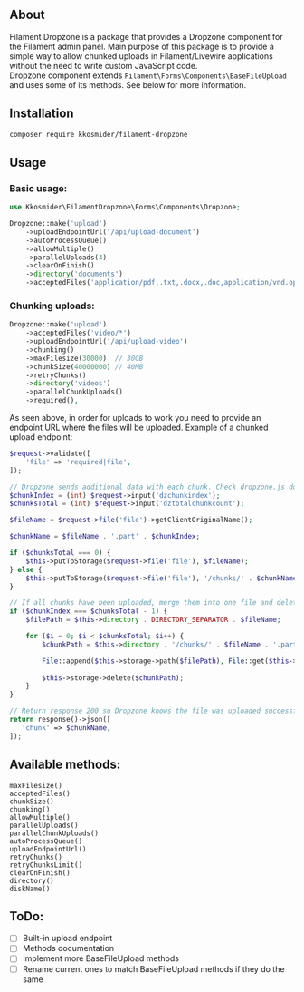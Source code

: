 ## About
Filament Dropzone is a package that provides a Dropzone component for the Filament admin panel.
Main purpose of this package is to provide a simple way to allow chunked uploads in Filament/Livewire applications
without the need to write custom JavaScript code. \
Dropzone component extends `Filament\Forms\Components\BaseFileUpload` and uses some of its methods.
See below for more information.

## Installation
```bash
composer require kkosmider/filament-dropzone
```

## Usage
### Basic usage:
```php
use Kkosmider\FilamentDropzone\Forms\Components\Dropzone;

Dropzone::make('upload')
    ->uploadEndpointUrl('/api/upload-document')
    ->autoProcessQueue()
    ->allowMultiple()
    ->parallelUploads(4)
    ->clearOnFinish()
    ->directory('documents')
    ->acceptedFiles('application/pdf,.txt,.docx,.doc,application/vnd.openxmlformats-officedocument.wordprocessingml.document'),
```

### Chunking uploads:
```php
Dropzone::make('upload')
    ->acceptedFiles('video/*')
    ->uploadEndpointUrl('/api/upload-video')
    ->chunking()
    ->maxFilesize(30000)  // 30GB
    ->chunkSize(40000000) // 40MB
    ->retryChunks()
    ->directory('videos')
    ->parallelChunkUploads()
    ->required(),
```

As seen above, in order for uploads to work you need to provide an endpoint URL where the files will be uploaded.
Example of a chunked upload endpoint:
```php
$request->validate([
    'file' => 'required|file',
]);

// Dropzone sends additional data with each chunk. Check dropzone.js documentation for more info.
$chunkIndex = (int) $request->input('dzchunkindex');
$chunksTotal = (int) $request->input('dztotalchunkcount');

$fileName = $request->file('file')->getClientOriginalName();

$chunkName = $fileName . '.part' . $chunkIndex;

if ($chunksTotal === 0) {
    $this->putToStorage($request->file('file'), $fileName);
} else {
    $this->putToStorage($request->file('file'), '/chunks/' . $chunkName);
}

// If all chunks have been uploaded, merge them into one file and delete the chunks
if ($chunkIndex === $chunksTotal - 1) {
    $filePath = $this->directory . DIRECTORY_SEPARATOR . $fileName;

    for ($i = 0; $i < $chunksTotal; $i++) {
        $chunkPath = $this->directory . '/chunks/' . $fileName . '.part' . $i;

        File::append($this->storage->path($filePath), File::get($this->storage->path($chunkPath)));
                
        $this->storage->delete($chunkPath);
    }
}

// Return response 200 so Dropzone knows the file was uploaded successfully        
return response()->json([
   'chunk' => $chunkName,
]);
```

## Available methods:
```
maxFilesize()
acceptedFiles()
chunkSize()
chunking()
allowMultiple()
parallelUploads()
parallelChunkUploads()
autoProcessQueue()
uploadEndpointUrl()
retryChunks()
retryChunksLimit()
clearOnFinish()
directory()
diskName()
```

## ToDo:
- [ ] Built-in upload endpoint
- [ ] Methods documentation
- [ ] Implement more BaseFileUpload methods
- [ ] Rename current ones to match BaseFileUpload methods if they do the same